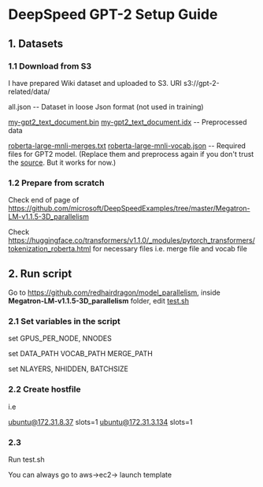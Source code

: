 # DeepSpeed GPT-2 Setup Guide

## 1. Datasets

### 1.1 Download from S3

I have prepared Wiki dataset and uploaded to S3.  URI s3://gpt-2-related/data/

all.json -- Dataset in loose Json format (not used in training)

[my-gpt2_text_document.bin](https://s3.console.aws.amazon.com/s3/object/gpt-2-related?region=us-east-1&prefix=data/my-gpt2_text_document.bin) [my-gpt2_text_document.idx](https://s3.console.aws.amazon.com/s3/object/gpt-2-related?region=us-east-1&prefix=data/my-gpt2_text_document.idx) -- Preprocessed data

[roberta-large-mnli-merges.txt](https://s3.console.aws.amazon.com/s3/object/gpt-2-related?region=us-east-1&prefix=data/roberta-large-mnli-merges.txt) [roberta-large-mnli-vocab.json](https://s3.console.aws.amazon.com/s3/object/gpt-2-related?region=us-east-1&prefix=data/roberta-large-mnli-vocab.json) -- Required files for GPT2 model. (Replace them and preprocess again if you don't trust the [source](https://huggingface.co/transformers/v1.1.0/_modules/pytorch_transformers/tokenization_roberta.html). But it works for now.)



### 1.2 Prepare from scratch

Check end of page of https://github.com/microsoft/DeepSpeedExamples/tree/master/Megatron-LM-v1.1.5-3D_parallelism

Check https://huggingface.co/transformers/v1.1.0/_modules/pytorch_transformers/tokenization_roberta.html for necessary files i.e. merge file and vocab file

## 2. Run script

Go to https://github.com/redhairdragon/model_parallelism, inside **Megatron-LM-v1.1.5-3D_parallelism** folder, edit [test.sh](https://github.com/redhairdragon/model_parallelism/blob/main/Megatron-LM-v1.1.5-3D_parallelism/test.sh)

### 2.1 Set variables in the script

set GPUS_PER_NODE, NNODES

set DATA_PATH VOCAB_PATH MERGE_PATH

set NLAYERS, NHIDDEN, BATCHSIZE

### 2.2 Create hostfile

i.e 

ubuntu@172.31.8.37 slots=1
ubuntu@172.31.3.134 slots=1

### 2.3

Run test.sh

You can always go to aws->ec2-> launch template 